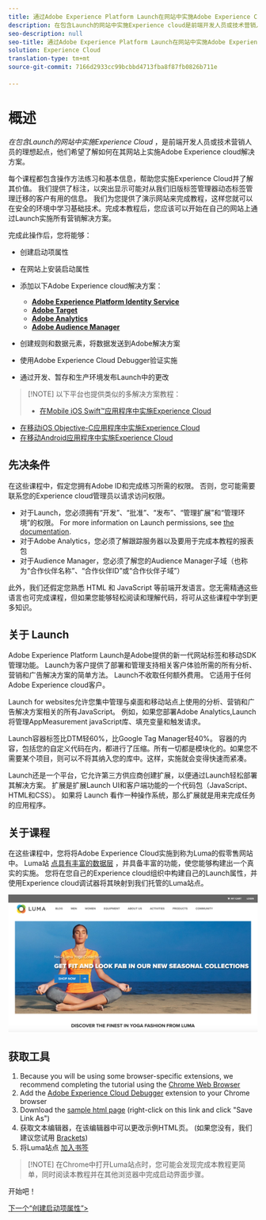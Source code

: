 ```yaml
---
title: 通过Adobe Experience Platform Launch在网站中实施Adobe Experience Cloud
description: 在包含Launch的网站中实施Experience cloud是前端开发人员或技术营销人员的理想起点，他们希望了解如何在其网站上实施Adobe Experience cloud解决方案。
seo-description: null
seo-title: 通过Adobe Experience Platform Launch在网站中实施Adobe Experience Cloud
solution: Experience Cloud
translation-type: tm+mt
source-git-commit: 7166d2933cc99bcbbd4713fba8f87fb0826b711e

---
```



# 概述

_在包含Launch的网站中实施Experience Cloud_ ，是前端开发人员或技术营销人员的理想起点，他们希望了解如何在其网站上实施Adobe Experience cloud解决方案。

每个课程都包含操作方法练习和基本信息，帮助您实施Experience Cloud并了解其价值。  我们提供了标注，以突出显示可能对从我们旧版标签管理器动态标签管理迁移的客户有用的信息。 我们为您提供了演示网站来完成教程，这样您就可以在安全的环境中学习基础技术。完成本教程后，您应该可以开始在自己的网站上通过Launch实施所有营销解决方案。

完成此操作后，您将能够：

* 创建启动项属性

* 在网站上安装启动属性

* 添加以下Adobe Experience cloud解决方案：
   * **[Adobe Experience Platform Identity Service](id-service.md)**
   * **[Adobe Target](target.md)**
   * **[Adobe Analytics](analytics.md)**
   * **[Adobe Audience Manager](audience-manager.md)**

* 创建规则和数据元素，将数据发送到Adobe解决方案

* 使用Adobe Experience Cloud Debugger验证实施

* 通过开发、暂存和生产环境发布Launch中的更改

>[!NOTE] 以下平台也提供类似的多解决方案教程：
>
> * [在Mobile iOS Swift™应用程序中实施Experience Cloud](/help/mobile-ios-swift-implementation/index.md)
* [在移动iOS Objective-C应用程序中实施Experience Cloud](/help/mobile-ios-objective-c-implementation/index.md)
* [在移动Android应用程序中实施Experience Cloud](/help/mobile-android-implementation/index.md)


## 先决条件

在这些课程中，假定您拥有Adobe ID和完成练习所需的权限。 否则，您可能需要联系您的Experience cloud管理员以请求访问权限。

* 对于Launch，您必须拥有“开发”、“批准”、“发布”、“管理扩展”和“管理环境”的权限。 For more information on Launch permissions, see [the documentation](https://docs.adobe.com/content/help/en/launch/using/reference/admin/user-permissions.html).
* 对于Adobe Analytics，您必须了解跟踪服务器以及要用于完成本教程的报表包
* 对于Audience Manager，您必须了解您的Audience Manager子域（也称为“合作伙伴名称”、“合作伙伴ID”或“合作伙伴子域”）

此外，我们还假定您熟悉 HTML 和 JavaScript 等前端开发语言。您无需精通这些语言也可完成课程，但如果您能够轻松阅读和理解代码，将可从这些课程中学到更多知识。

## 关于 Launch

Adobe Experience Platform Launch是Adobe提供的新一代网站标签和移动SDK管理功能。 Launch为客户提供了部署和管理支持相关客户体验所需的所有分析、营销和广告解决方案的简单方法。 Launch不收取任何额外费用。 它适用于任何Adobe Experience cloud客户。

Launch for websites允许您集中管理与桌面和移动站点上使用的分析、营销和广告解决方案相关的所有JavaScript。 例如，如果您部署Adobe Analytics,Launch将管理AppMeasurement javaScript库、填充变量和触发请求。

Launch容器标签比DTM轻60%，比Google Tag Manager轻40%。 容器的内容，包括您的自定义代码在内，都进行了压缩。所有一切都是模块化的。如果您不需要某个项目，则可以不将其纳入您的库中。这样，实施就会变得快速而紧凑。

Launch还是一个平台，它允许第三方供应商创建扩展，以便通过Launch轻松部署其解决方案。 扩展是扩展Launch UI和客户端功能的一个代码包（JavaScript、HTML和CSS）。 如果将 Launch 看作一种操作系统，那么扩展就是用来完成任务的应用程序。

## 关于课程

在这些课程中，您将将Adobe Experience Cloud实施到称为Luma的假零售网站中。 Luma站 [点具有丰富的数据层](https://luma.enablementadobe.com/content/luma/us/en.html) ，并具备丰富的功能，使您能够构建出一个真实的实施。 您将在您自己的Experience cloud组织中构建自己的Launch属性，并使用Experience cloud调试器将其映射到我们托管的Luma站点。

[![Luma网站](images/overview-luma.png)](https://luma.enablementadobe.com/content/luma/us/en.html)

## 获取工具

1. Because you will be using some browser-specific extensions, we recommend completing the tutorial using the [Chrome Web Browser](https://www.google.com/chrome/)
1. Add the [Adobe Experience Cloud Debugger](https://chrome.google.com/webstore/detail/adobe-experience-cloud-de/ocdmogmohccmeicdhlhhgepeaijenapj) extension to your Chrome browser
1. Download the [sample html page](https://www.enablementadobe.com/multi/web/basic-sample.html) (right-click on this link and click "Save Link As")
1. 获取文本编辑器，在该编辑器中可以更改示例HTML页。 (如果您没有，我们建议您试用 [Brackets](http://brackets.io/))
1. 将Luma站点 [加入书签](https://luma.enablementadobe.com/content/luma/us/en.html)

>[!NOTE] 在Chrome中打开Luma站点时，您可能会发现完成本教程更简单，同时阅读本教程并在其他浏览器中完成启动界面步骤。

开始吧！

[下一个“创建启动项属性”&gt;](launch.md)